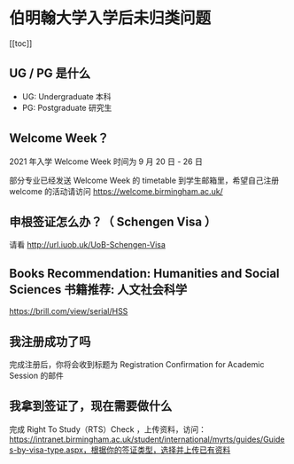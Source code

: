 # 伯明翰大学入学后未归类问题

[[toc]]

## UG / PG 是什么

* UG: Undergraduate 本科
* PG: Postgraduate 研究生

## Welcome Week？

2021 年入学 Welcome Week 时间为 9 月 20 日 - 26 日

部分专业已经发送 Welcome Week 的 timetable 到学生邮箱里，希望自己注册 welcome 的活动请访问 https://welcome.birmingham.ac.uk/


## 申根签证怎么办？（ Schengen Visa ）

请看 http://url.iuob.uk/UoB-Schengen-Visa

## Books Recommendation: Humanities and Social Sciences 书籍推荐: 人文社会科学

https://brill.com/view/serial/HSS

## 我注册成功了吗

完成注册后，你将会收到标题为 Registration Confirmation for Academic Session 的邮件

## 我拿到签证了，现在需要做什么

完成 Right To Study（RTS）Check ，上传资料，访问：https://intranet.birmingham.ac.uk/student/international/myrts/guides/Guides-by-visa-type.aspx，根据你的签证类型，选择并上传已有资料